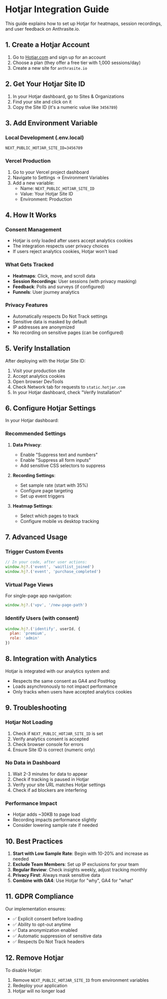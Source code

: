 # Hotjar Integration Guide

This guide explains how to set up Hotjar for heatmaps, session recordings, and user feedback on Anthrasite.io.

## 1. Create a Hotjar Account

1. Go to [Hotjar.com](https://www.hotjar.com) and sign up for an account
2. Choose a plan (they offer a free tier with 1,000 sessions/day)
3. Create a new site for `anthrasite.io`

## 2. Get Your Hotjar Site ID

1. In your Hotjar dashboard, go to Sites & Organizations
2. Find your site and click on it
3. Copy the Site ID (it's a numeric value like `3456789`)

## 3. Add Environment Variable

### Local Development (.env.local)
```
NEXT_PUBLIC_HOTJAR_SITE_ID=3456789
```

### Vercel Production
1. Go to your Vercel project dashboard
2. Navigate to Settings → Environment Variables
3. Add a new variable:
   - Name: `NEXT_PUBLIC_HOTJAR_SITE_ID`
   - Value: Your Hotjar Site ID
   - Environment: Production

## 4. How It Works

### Consent Management
- Hotjar is only loaded after users accept analytics cookies
- The integration respects user privacy choices
- If users reject analytics cookies, Hotjar won't load

### What Gets Tracked
- **Heatmaps**: Click, move, and scroll data
- **Session Recordings**: User sessions (with privacy masking)
- **Feedback**: Polls and surveys (if configured)
- **Funnels**: User journey analytics

### Privacy Features
- Automatically respects Do Not Track settings
- Sensitive data is masked by default
- IP addresses are anonymized
- No recording on sensitive pages (can be configured)

## 5. Verify Installation

After deploying with the Hotjar Site ID:

1. Visit your production site
2. Accept analytics cookies
3. Open browser DevTools
4. Check Network tab for requests to `static.hotjar.com`
5. In your Hotjar dashboard, check "Verify Installation"

## 6. Configure Hotjar Settings

In your Hotjar dashboard:

### Recommended Settings
1. **Data Privacy**:
   - Enable "Suppress text and numbers"
   - Enable "Suppress all form inputs"
   - Add sensitive CSS selectors to suppress

2. **Recording Settings**:
   - Set sample rate (start with 35%)
   - Configure page targeting
   - Set up event triggers

3. **Heatmap Settings**:
   - Select which pages to track
   - Configure mobile vs desktop tracking

## 7. Advanced Usage

### Trigger Custom Events
```javascript
// In your code, after user actions:
window.hj?.('event', 'waitlist_joined')
window.hj?.('event', 'purchase_completed')
```

### Virtual Page Views
For single-page app navigation:
```javascript
window.hj?.('vpv', '/new-page-path')
```

### Identify Users (with consent)
```javascript
window.hj?.('identify', userId, {
  plan: 'premium',
  role: 'admin'
})
```

## 8. Integration with Analytics

Hotjar is integrated with our analytics system and:
- Respects the same consent as GA4 and PostHog
- Loads asynchronously to not impact performance
- Only tracks when users have accepted analytics cookies

## 9. Troubleshooting

### Hotjar Not Loading
1. Check if `NEXT_PUBLIC_HOTJAR_SITE_ID` is set
2. Verify analytics consent is accepted
3. Check browser console for errors
4. Ensure Site ID is correct (numeric only)

### No Data in Dashboard
1. Wait 2-3 minutes for data to appear
2. Check if tracking is paused in Hotjar
3. Verify your site URL matches Hotjar settings
4. Check if ad blockers are interfering

### Performance Impact
- Hotjar adds ~30KB to page load
- Recording impacts performance slightly
- Consider lowering sample rate if needed

## 10. Best Practices

1. **Start with Low Sample Rate**: Begin with 10-20% and increase as needed
2. **Exclude Team Members**: Set up IP exclusions for your team
3. **Regular Review**: Check insights weekly, adjust tracking monthly
4. **Privacy First**: Always mask sensitive data
5. **Combine with GA4**: Use Hotjar for "why", GA4 for "what"

## 11. GDPR Compliance

Our implementation ensures:
- ✅ Explicit consent before loading
- ✅ Ability to opt-out anytime
- ✅ Data anonymization enabled
- ✅ Automatic suppression of sensitive data
- ✅ Respects Do Not Track headers

## 12. Remove Hotjar

To disable Hotjar:
1. Remove `NEXT_PUBLIC_HOTJAR_SITE_ID` from environment variables
2. Redeploy your application
3. Hotjar will no longer load